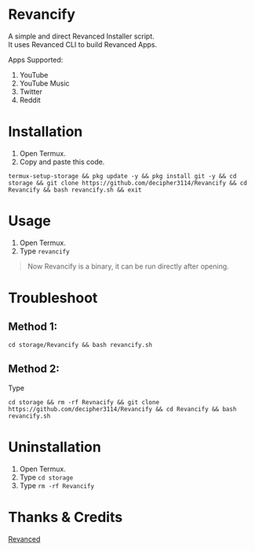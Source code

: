 # Revancify
A simple and direct Revanced Installer script.  
It uses Revanced CLI to build Revanced Apps.

Apps Supported:
1. YouTube
2. YouTube Music
3. Twitter
4. Reddit

# Installation
1. Open Termux.  
2. Copy and paste this code.  
```
termux-setup-storage && pkg update -y && pkg install git -y && cd storage && git clone https://github.com/decipher3114/Revancify && cd Revancify && bash revancify.sh && exit
```

# Usage
1. Open Termux.  
2. Type `revancify` 
> Now Revancify is a binary, it can be run directly after opening.

# Troubleshoot
## Method 1:  
```
cd storage/Revancify && bash revancify.sh
```  
## Method 2:  
Type 
```
cd storage && rm -rf Revnacify && git clone https://github.com/decipher3114/Revancify && cd Revancify && bash revancify.sh
```
# Uninstallation
1. Open Termux.  
2. Type `cd storage`  
3. Type `rm -rf Revancify`  

# Thanks & Credits
[Revanced](https://github.com/revanced)  
